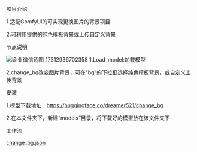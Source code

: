 项目介绍

1.适配ComfyUI的可实现更换图片的背景项目

2.可利用提供的纯色模板背景或上传自定义背景



节点说明



![企业微信截图_17312936702358](https://github.com/user-attachments/assets/5cc60dd4-f0fd-4431-b2fe-92a72199e0a8)
1.Load_model:加载模型

2.change_bg改变图片背景，可在“bg”的下拉框选择纯色模板背景，或自定义上传背景

安装

1.模型下载地址：https://huggingface.co/dreamer521/change_bg

2.在本文件夹下，新建“models”目录，将下载好的模型放在该文件夹下

工作流

[change_bg.json](https://github.com/user-attachments/files/17694685/change_bg.json)
